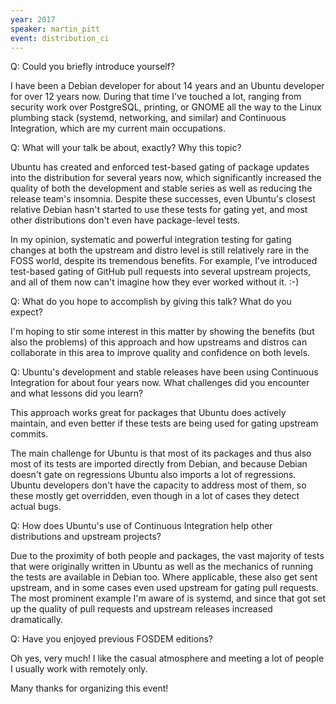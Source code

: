 ```yaml
---
year: 2017
speaker: martin_pitt 
event: distribution_ci
---
```


Q: Could you briefly introduce yourself?

I have been a Debian developer for about 14 years and an Ubuntu developer for
over 12 years now. During that time I've touched a lot, ranging from security
work over PostgreSQL, printing, or GNOME all the way to the Linux plumbing
stack (systemd, networking, and similar) and Continuous Integration, which are my current main
occupations.

Q: What will your talk be about, exactly? Why this topic?

Ubuntu has created and enforced test-based gating of package updates into the
distribution for several years now, which significantly increased the quality of
both the development and stable series as well as reducing the release team's
insomnia. Despite these successes, even Ubuntu's closest relative Debian hasn't
started to use these tests for gating yet, and most other distributions don't
even have package-level tests.

In my opinion, systematic and powerful integration testing for gating changes
at both the upstream and distro level is still relatively rare in the FOSS
world, despite its tremendous benefits. For example, I've introduced test-based
gating of GitHub pull requests into several upstream projects, and all of them now can't
imagine how they ever worked without it. :-)

Q: What do you hope to accomplish by giving this talk? What do you expect?

I'm hoping to stir some interest in this matter by showing the benefits (but
also the problems) of this approach and how upstreams and distros can
collaborate in this area to improve quality and confidence on both levels.

Q: Ubuntu's development and stable releases have been using Continuous Integration for about four years now. What challenges did you encounter and what lessons did you learn?

This approach works great for packages that Ubuntu does actively maintain, and even better if these tests are being used for gating upstream commits.

The main challenge for Ubuntu is that most of its packages and thus also most of its tests are imported directly from Debian, and because Debian doesn't gate on regressions Ubuntu also imports a lot of regressions. Ubuntu developers don't have the capacity to address most of them, so these mostly get overridden, even though in a lot of cases they detect actual bugs.

Q: How does Ubuntu's use of Continuous Integration help other distributions and upstream projects?

Due to the proximity of both people and packages, the vast majority of tests that were originally written in Ubuntu as well as the mechanics of running the tests are available in Debian too. Where applicable, these also get sent upstream, and in some cases even used upstream for gating pull requests. The most prominent example I'm aware of is systemd, and since that got set up the quality of pull requests and upstream releases increased dramatically.

Q: Have you enjoyed previous FOSDEM editions?

Oh yes, very much! I like the casual atmosphere and meeting a lot of people I
usually work with remotely only.

Many thanks for organizing this event!
